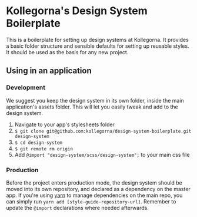 # Kollegorna's Design System Boilerplate

This is a boilerplate for setting up design systems at Kollegorna. It provides a basic folder structure and sensible defaults for setting up reusable styles. It should be used as the basis for any new project.

## Using in an application

### Development

We suggest you keep the design system in its own folder, inside the main application's assets folder. This will let you easily tweak and add to the design system.

1. Navigate to your app's stylesheets folder
2. `$ git clone git@github.com:kollegorna/design-system-boilerplate.git design-system`
3. `$ cd design-system`
4. `$ git remote rm origin`
5. Add `@import "design-system/scss/design-system";` to your main css file


### Production

Before the project enters production mode, the design system should be moved into its own repository, and declared as a dependency on the master app. If you're using [yarn](https://yarnpkg.com/) to manage dependencies on the main repo, you can simply run `yarn add [style-guide-repository-url]`. Remember to update the `@import` declarations where needed afterwards.
